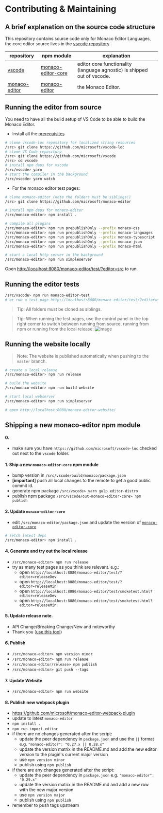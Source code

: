 # Contributing & Maintaining

## A brief explanation on the source code structure

This repository contains source code only for Monaco Editor Languages, the core editor source lives in the [vscode repository](https://github.com/Microsoft/vscode).

| repository                                                  | npm module                                                             | explanation                                                             |
| ----------------------------------------------------------- | ---------------------------------------------------------------------- | ----------------------------------------------------------------------- |
| [vscode](https://github.com/microsoft/vscode)               | [monaco-editor-core](https://www.npmjs.com/package/monaco-editor-core) | editor core functionality (language agnostic) is shipped out of vscode. |
| [monaco-editor](https://github.com/microsoft/monaco-editor) | [monaco-editor](https://www.npmjs.com/package/monaco-editor)           | the Monaco Editor.                                                      |

## Running the editor from source

You need to have all the build setup of VS Code to be able to build the Monaco Editor.

- Install all the [prerequisites](https://github.com/microsoft/vscode/wiki/How-to-Contribute#prerequisites)

```bash
# clone vscode-loc repository for localized string resources
/src> git clone https://github.com/microsoft/vscode-loc
# clone VS Code repository
/src> git clone https://github.com/microsoft/vscode
/src> cd vscode
# install npm deps for vscode
/src/vscode> yarn
# start the compiler in the background
/src/vscode> yarn watch
```

- For the monaco editor test pages:

```bash
# clone monaco-editor (note the folders must be siblings!)
/src> git clone https://github.com/microsoft/monaco-editor

# install npm deps for monaco-editor
/src/monaco-editor> npm install .

# compile all plugins
/src/monaco-editor> npm run prepublishOnly --prefix monaco-css
/src/monaco-editor> npm run prepublishOnly --prefix monaco-languages
/src/monaco-editor> npm run prepublishOnly --prefix monaco-typescript
/src/monaco-editor> npm run prepublishOnly --prefix monaco-json
/src/monaco-editor> npm run prepublishOnly --prefix monaco-html

# start a local http server in the background
/src/monaco-editor> npm run simpleserver
```

Open [http://localhost:8080/monaco-editor/test/?editor=src](http://localhost:8080/monaco-editor/test/?editor=src) to run.

## Running the editor tests

```bash
/src/vscode> npm run monaco-editor-test
# or run a test page http://localhost:8080/monaco-editor/test/?editor=src
```

> Tip: All folders must be cloned as siblings.

> Tip: When running the test pages, use the control panel in the top right corner to switch between running from source, running from npm or running from the local release:
> ![image](https://cloud.githubusercontent.com/assets/5047891/19599080/eb0d7622-979e-11e6-96ce-dde98cd95dc1.png)

## Running the website locally

> Note: The website is published automatically when pushing to the `master` branch.

```bash
# create a local release
/src/monaco-editor> npm run release

# build the website
/src/monaco-editor> npm run build-website

# start local webserver
/src/monaco-editor> npm run simpleserver

# open http://localhost:8080/monaco-editor-website/

```

## Shipping a new monaco-editor npm module

#### 0.

- make sure you have `https://github.com/microsoft/vscode-loc` checked out next to the `vscode` folder.

#### 1. Ship a new `monaco-editor-core` npm module

- bump version in `/src/vscode/build/monaco/package.json`
- **[important]** push all local changes to the remote to get a good public commit id.
- generate npm package `/src/vscode> yarn gulp editor-distro`
- publish npm package `/src/vscode/out-monaco-editor-core> npm publish`

#### 2. Update `monaco-editor-core`

- edit `/src/monaco-editor/package.json` and update the version of [`monaco-editor-core`](https://www.npmjs.com/package/monaco-editor-core)

```sh
# fetch latest deps
/src/monaco-editor> npm install .
```

#### 4. Generate and try out the local release

- `/src/monaco-editor> npm run release`
- try as many test pages as you think are relevant. e.g.:
  - open `http://localhost:8080/monaco-editor/test/?editor=releaseDev`
  - open `http://localhost:8080/monaco-editor/test/?editor=releaseMin`
  - open `http://localhost:8080/monaco-editor/test/smoketest.html?editor=releaseDev`
  - open `http://localhost:8080/monaco-editor/test/smoketest.html?editor=releaseMin`

#### 5. Update release note.

- API Change/Breaking Change/New and noteworthy
- Thank you ([use this tool](https://vscode-tools.azurewebsites.net/))

#### 6. Publish

- `/src/monaco-editor> npm version minor`
- `/src/monaco-editor> npm run release`
- `/src/monaco-editor/release> npm publish`
- `/src/monaco-editor> git push --tags`

#### 7. Update Website

- `/src/monaco-editor> npm run website`

#### 8. Publish new webpack plugin

- https://github.com/microsoft/monaco-editor-webpack-plugin
- update to latest `monaco-editor`
- `npm install .`
- `npm run import-editor`
- if there are no changes generated after the script:
  - update the peer dependency in `package.json` and use the `||` format e.g. `"monaco-editor": "0.27.x || 0.28.x"`
  - update the version matrix in the README.md and add the new editor version to the plugin's current major version
  - use `npm version minor`
  - publish using `npm publish`
- if there are any changes generated after the script:
  - update the peer dependency in `package.json` e.g. `"monaco-editor": "0.29.x"`
  - update the version matrix in the README.md and add a new row with the new major version
  - use `npm version major`
  - publish using `npm publish`
- remember to push tags upstream
